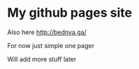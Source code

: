 # My github pages site

Also here http://bednya.ga/

For now just simple one pager

Will add more stuff later
